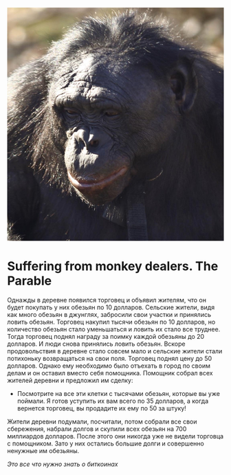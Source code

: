 ![](img\TheSadnessOfMonkeys.jpg)

# Suffering from monkey dealers. The Parable

Однажды в деревне появился торговец и объявил жителям, что он будет покупать у них обезьян по 10 долларов. Сельские жители, видя как много обезьян в джунглях, забросили свои участки и принялись ловить обезьян. Торговец накупил тысячи обезьян по 10 долларов, но количество обезьян стало уменьшаться и ловить их стало все труднее.
Тогда торговец поднял награду за поимку каждой обезьяны до 20 долларов. И люди снова принялись ловить обезьян. Вскоре продовольствия в деревне стало совсем мало и сельские жители стали потихоньку возвращаться на свои поля. Торговец поднял цену до 50 долларов. Однако ему необходимо было отъехать в город по своим делам и он оставил вместо себя помощника.
Помощник собрал всех жителей деревни и предложил им сделку:
 - Посмотрите на все эти клетки с тысячами обезьян, которые вы уже поймали. Я готов уступить их вам всего по 35 долларов, а когда вернется торговец, вы продадите их ему по 50 за штуку!

Жители деревни подумали, посчитали, потом собрали все свои сбережения, набрали долгов и скупили всех обезьян на 700 миллиардов долларов. После этого они никогда уже не видели торговца с помощником. Зато у них остались большие долги и совершенно ненужные им обезьяны.

*Это все что нужно знать о биткоинах*
